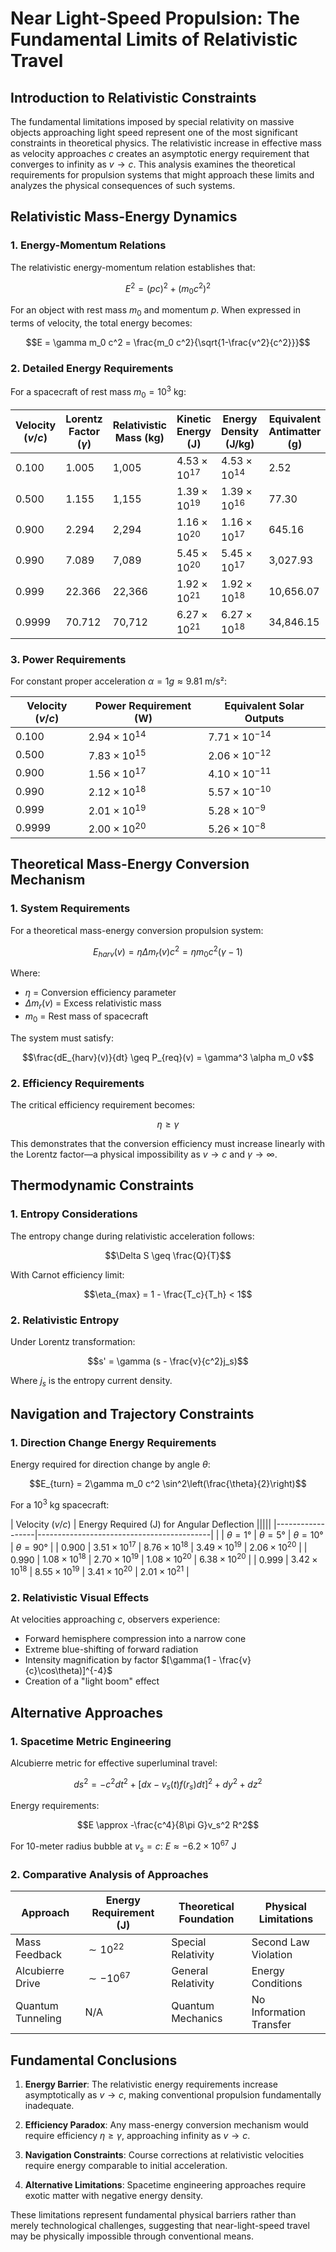 # Near Light-Speed Propulsion: The Fundamental Limits of Relativistic Travel

## Introduction to Relativistic Constraints

The fundamental limitations imposed by special relativity on massive objects approaching light speed represent one of the most significant constraints in theoretical physics. The relativistic increase in effective mass as velocity approaches $c$ creates an asymptotic energy requirement that converges to infinity as $v \to c$. This analysis examines the theoretical requirements for propulsion systems that might approach these limits and analyzes the physical consequences of such systems.

## Relativistic Mass-Energy Dynamics

### 1. Energy-Momentum Relations
The relativistic energy-momentum relation establishes that:

$$E^2 = (pc)^2 + (m_0c^2)^2$$

For an object with rest mass $m_0$ and momentum $p$. When expressed in terms of velocity, the total energy becomes:

$$E = \gamma m_0 c^2 = \frac{m_0 c^2}{\sqrt{1-\frac{v^2}{c^2}}}$$

### 2. Detailed Energy Requirements

For a spacecraft of rest mass $m_0 = 10^3$ kg:

| Velocity ($v/c$) | Lorentz Factor ($\gamma$) | Relativistic Mass (kg) | Kinetic Energy (J) | Energy Density (J/kg) | Equivalent Antimatter (g) |
|------------------|---------------------------|------------------------|--------------------|--------------------|-------------------------|
| 0.100 | 1.005 | 1,005 | $4.53 \times 10^{17}$ | $4.53 \times 10^{14}$ | 2.52 |
| 0.500 | 1.155 | 1,155 | $1.39 \times 10^{19}$ | $1.39 \times 10^{16}$ | 77.30 |
| 0.900 | 2.294 | 2,294 | $1.16 \times 10^{20}$ | $1.16 \times 10^{17}$ | 645.16 |
| 0.990 | 7.089 | 7,089 | $5.45 \times 10^{20}$ | $5.45 \times 10^{17}$ | 3,027.93 |
| 0.999 | 22.366 | 22,366 | $1.92 \times 10^{21}$ | $1.92 \times 10^{18}$ | 10,656.07 |
| 0.9999 | 70.712 | 70,712 | $6.27 \times 10^{21}$ | $6.27 \times 10^{18}$ | 34,846.15 |

### 3. Power Requirements

For constant proper acceleration $\alpha = 1g \approx 9.81$ m/s²:

| Velocity ($v/c$) | Power Requirement (W) | Equivalent Solar Outputs |
|------------------|----------------------|-------------------------|
| 0.100 | $2.94 \times 10^{14}$ | $7.71 \times 10^{-14}$ |
| 0.500 | $7.83 \times 10^{15}$ | $2.06 \times 10^{-12}$ |
| 0.900 | $1.56 \times 10^{17}$ | $4.10 \times 10^{-11}$ |
| 0.990 | $2.12 \times 10^{18}$ | $5.57 \times 10^{-10}$ |
| 0.999 | $2.01 \times 10^{19}$ | $5.28 \times 10^{-9}$ |
| 0.9999 | $2.00 \times 10^{20}$ | $5.26 \times 10^{-8}$ |

## Theoretical Mass-Energy Conversion Mechanism

### 1. System Requirements

For a theoretical mass-energy conversion propulsion system:

$$E_{harv}(v) = \eta \Delta m_r(v) c^2 = \eta m_0 c^2 (\gamma - 1)$$

Where:
- $\eta$ = Conversion efficiency parameter
- $\Delta m_r(v)$ = Excess relativistic mass
- $m_0$ = Rest mass of spacecraft

The system must satisfy:

$$\frac{dE_{harv}(v)}{dt} \geq P_{req}(v) = \gamma^3 \alpha m_0 v$$

### 2. Efficiency Requirements

The critical efficiency requirement becomes:

$$\eta \geq \gamma$$

This demonstrates that the conversion efficiency must increase linearly with the Lorentz factor—a physical impossibility as $v \to c$ and $\gamma \to \infty$.

## Thermodynamic Constraints

### 1. Entropy Considerations
The entropy change during relativistic acceleration follows:

$$\Delta S \geq \frac{Q}{T}$$

With Carnot efficiency limit:

$$\eta_{max} = 1 - \frac{T_c}{T_h} < 1$$

### 2. Relativistic Entropy
Under Lorentz transformation:

$$s' = \gamma (s - \frac{v}{c^2}j_s)$$

Where $j_s$ is the entropy current density.

## Navigation and Trajectory Constraints

### 1. Direction Change Energy Requirements
Energy required for direction change by angle $\theta$:

$$E_{turn} = 2\gamma m_0 c^2 \sin^2\left(\frac{\theta}{2}\right)$$

For a $10^3$ kg spacecraft:

| Velocity ($v/c$) | Energy Required (J) for Angular Deflection |||||
|------------------|-------------------------------------------|
| | $\theta = 1°$ | $\theta = 5°$ | $\theta = 10°$ | $\theta = 90°$ |
| 0.900 | $3.51 \times 10^{17}$ | $8.76 \times 10^{18}$ | $3.49 \times 10^{19}$ | $2.06 \times 10^{20}$ |
| 0.990 | $1.08 \times 10^{18}$ | $2.70 \times 10^{19}$ | $1.08 \times 10^{20}$ | $6.38 \times 10^{20}$ |
| 0.999 | $3.42 \times 10^{18}$ | $8.55 \times 10^{19}$ | $3.41 \times 10^{20}$ | $2.01 \times 10^{21}$ |

### 2. Relativistic Visual Effects

At velocities approaching $c$, observers experience:
- Forward hemisphere compression into a narrow cone
- Extreme blue-shifting of forward radiation
- Intensity magnification by factor $[\gamma(1 - \frac{v}{c}\cos\theta)]^{-4}$
- Creation of a "light boom" effect

## Alternative Approaches

### 1. Spacetime Metric Engineering
Alcubierre metric for effective superluminal travel:

$$ds^2 = -c^2dt^2 + [dx - v_s(t)f(r_s)dt]^2 + dy^2 + dz^2$$

Energy requirements:

$$E \approx -\frac{c^4}{8\pi G}v_s^2 R^2$$

For 10-meter radius bubble at $v_s = c$: $E \approx -6.2 \times 10^{67}$ J

### 2. Comparative Analysis of Approaches

| Approach | Energy Requirement (J) | Theoretical Foundation | Physical Limitations |
|----------|----------------------|---------------------|-------------------|
| Mass Feedback | $\sim 10^{22}$ | Special Relativity | Second Law Violation |
| Alcubierre Drive | $\sim -10^{67}$ | General Relativity | Energy Conditions |
| Quantum Tunneling | N/A | Quantum Mechanics | No Information Transfer |

## Fundamental Conclusions

1. **Energy Barrier**: The relativistic energy requirements increase asymptotically as $v \to c$, making conventional propulsion fundamentally inadequate.

2. **Efficiency Paradox**: Any mass-energy conversion mechanism would require efficiency $\eta \geq \gamma$, approaching infinity as $v \to c$.

3. **Navigation Constraints**: Course corrections at relativistic velocities require energy comparable to initial acceleration.

4. **Alternative Limitations**: Spacetime engineering approaches require exotic matter with negative energy density.

These limitations represent fundamental physical barriers rather than merely technological challenges, suggesting that near-light-speed travel may be physically impossible through conventional means.
